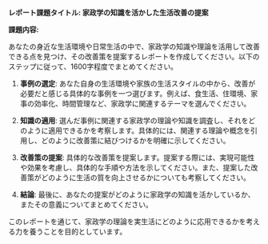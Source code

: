 **レポート課題タイトル: 家政学の知識を活かした生活改善の提案**

**課題内容:**

あなたの身近な生活環境や日常生活の中で、家政学の知識や理論を活用して改善できる点を見つけ、その改善策を提案するレポートを作成してください。以下のステップに従って、1600字程度でまとめてください。

1. **事例の選定**: あなた自身の生活環境や家族の生活スタイルの中から、改善が必要だと感じる具体的な事例を一つ選びます。例えば、食生活、住環境、家事の効率化、時間管理など、家政学に関連するテーマを選んでください。

2. **知識の適用**: 選んだ事例に関連する家政学の理論や知識を調査し、それをどのように適用できるかを考察します。具体的には、関連する理論や概念を引用し、どのように改善策に結びつけるかを明確に示してください。

3. **改善策の提案**: 具体的な改善策を提案します。提案する際には、実現可能性や効果を考慮し、具体的な手順や方法を示してください。また、提案した改善策がどのように生活の質を向上させるかについても考察してください。

4. **結論**: 最後に、あなたの提案がどのように家政学の知識を活かしているか、またその意義についてまとめてください。

このレポートを通じて、家政学の理論を実生活にどのように応用できるかを考える力を養うことを目的としています。